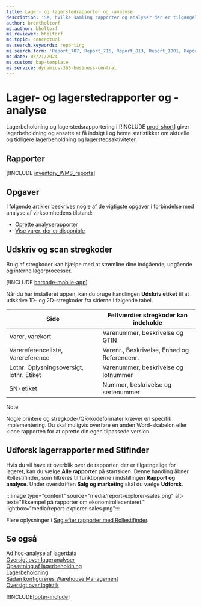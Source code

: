 ```yaml
---
title: Lager- og lagerstedrapporter og -analyse
description: 'Se, hvilke samling rapporter og analyser der er tilgængelige i standardversionen af Business Central, så du kan holde styr på virksomheden.'
author: brentholtorf
ms.author: bholtorf
ms.reviewer: bholtorf
ms.topic: conceptual
ms.search.keywords: reporting
ms.search.form: 'Report_707, Report_716, Report_813, Report_1001, Report_5807, Report_5808, Report_5809, Report_7313, Report_7319, Report_7320'
ms.date: 03/21/2024
ms.custom: bap-template
ms.service: dynamics-365-business-central
---
```

# <a name="inventory-and-warehouse-reports-and-analytics"></a>Lager- og lagerstedrapporter og -analyse

Lagerbeholdning og lagerstedsrapportering i [!INCLUDE [prod_short](includes/prod_short.md)] giver lagerbeholdning og ansatte at få indsigt i og hente statistikker om aktuelle og tidligere lagerbeholdning og lagerstedsaktiviteter.  

## <a name="reports"></a>Rapporter

[!INCLUDE [inventory_WMS_reports](includes/inventory-WMS-reports-include.md)]

## <a name="tasks"></a>Opgaver

I følgende artikler beskrives nogle af de vigtigste opgaver i forbindelse med analyse af virksomhedens tilstand:

* [Oprette analyserapporter](bi-how-create-analysis-views-reports.md)  
* [Vise varer, der er disponible](inventory-how-availability-overview.md)

## <a name="print-and-scan-barcodes"></a>Udskriv og scan stregkoder

Brug af stregkoder kan hjælpe med at strømline dine indgående, udgående og interne lagerprocesser. 

[!INCLUDE [barcode-mobile-app](includes/barcode-mobile-app.md)]

Når du har installeret appen, kan du bruge handlingen **Udskriv etiket** til at udskrive 1D- og 2D-stregkoder fra siderne i følgende tabel.

|Side  |Feltværdier stregkoder kan indeholde  |
|---------|---------|
|Varer, varekort     |Varenummer, beskrivelse og GTIN         |
|Varereferenceliste, Varereference     |Varenr., Beskrivelse, Enhed og Referencenr.         |
|Lotnr. Oplysningsoversigt, lotnr. Etiket     |Varenummer, beskrivelse og lotnummer       |
|SN-etiket     |Nummer, beskrivelse og serienummer         |

> [!NOTE]
> Nogle printere og stregkode-/QR-kodeformater kræver en specifik implementering. Du skal muligvis overføre en anden Word-skabelon eller klone rapporten for at oprette din egen tilpassede version.


## <a name="explore-inventory-reports-with-report-explorer"></a>Udforsk lagerrapporter med Stifinder

Hvis du vil have et overblik over de rapporter, der er tilgængelige for lageret, kan du vælge **Alle rapporter** på startsiden. Denne handling åbner Rollestifinder, som filtreres til funktionerne i indstillingen **Rapport og analyse**. Under overskriften **Salg og marketing** skal du vælge **Udforsk**.

:::image type="content" source="media/report-explorer-sales.png" alt-text="Eksempel på rapporter om økonomirollecenteret." lightbox="media/report-explorer-sales.png":::

Flere oplysninger i [Søg efter rapporter med Rollestifinder](ui-role-explorer.md).


## <a name="see-also"></a>Se også

[Ad hoc-analyse af lagerdata](ad-hoc-analysis-inventory.md)  
[Oversigt over lageranalyser](inventory-analytics-overview.md)   
[Opsætning af lagerbeholdning](inventory-setup-inventory.md)  
[Lagerbeholdning](inventory-manage-inventory.md)  
[Sådan konfigureres Warehouse Management](warehouse-setup-warehouse.md)  
[Oversigt over logistik](design-details-warehouse-management.md)

[!INCLUDE[footer-include](includes/footer-banner.md)]

